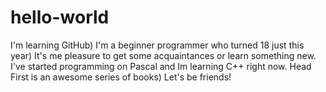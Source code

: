 # hello-world
I'm learning GitHub)
I'm a beginner programmer who turned 18 just this year) It's me pleasure to get some acquaintances or learn something new. I've started programming on Pascal and Im learning C++ right now. Head First is an awesome series of books) Let's be friends!
